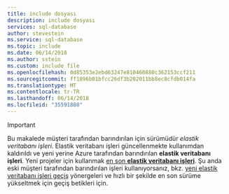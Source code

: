 ```yaml
---
title: include dosyası
description: include dosyası
services: sql-database
author: stevestein
ms.service: sql-database
ms.topic: include
ms.date: 06/14/2018
ms.author: sstein
ms.custom: include file
ms.openlocfilehash: 0d85353e2ebd63247e810460880c362153ccf211
ms.sourcegitcommit: ff1896b01bfcc26df3b202011bb8ec8cfdb014fa
ms.translationtype: MT
ms.contentlocale: tr-TR
ms.lasthandoff: 06/14/2018
ms.locfileid: "35591808"
---
```

> [!IMPORTANT]
> Bu makalede müşteri tarafından barındırılan için sürümüdür *elastik veritabanı işleri*. Elastik veritabanı işleri güncellenmekte kullanımdan kaldırıldı ve yeni yerine Azure tarafından barındırılan **elastik veritabanı işleri**. Yeni projeler için kullanmak [en son **elastik veritabanı işleri**](../articles/sql-database/elastic-jobs-overview.md). Şu anda eski müşteri tarafından barındırılan işleri kullanıyorsanız, bkz. [yeni elastik veritabanı işleri geçiş](../articles/sql-database/elastic-jobs-migrate.md) yönergeleri ve hızlı bir şekilde en son sürüme yükseltmek için geçiş betikleri için.